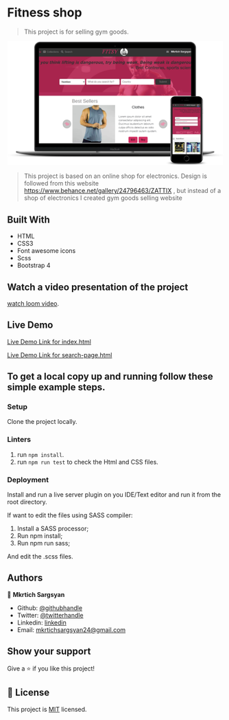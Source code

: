 # Fitness shop

> This project is for selling gym goods.

![screenshot](images/screenshot.png)


> This project is based on an online shop for electronics. Design is followed from this website https://www.behance.net/gallery/24796463/ZATTIX , but instead of a shop of electronics I created gym goods selling website

## Built With

- HTML
- CSS3
- Font awesome icons
- Scss
- Bootstrap 4

## Watch a video presentation of the project 

[watch loom video]('https://www.loom.com/share/8ed08e815f2645f2b1787a35f2c83cb6').


## Live Demo

[Live Demo Link for index.html](https://mkrtichsargsyan.github.io/Fitness-Shop/)

[Live Demo Link for search-page.html](https://rawcdn.githack.com/MkrtichSargsyan/Fitness-Shop/11cfdd96c0ecbe3853f55077931a7a37baf87db5/search-page.html)




## To get a local copy up and running follow these simple example steps.

### Setup

Clone the project locally.

### Linters

1. run `npm install`.
2. run `npm run test` to check the Html and CSS files.

### Deployment

Install and run a live server plugin on you IDE/Text editor and run it from the root directory.

If want to edit the files using SASS compiler:

1. Install a SASS processor;
2. Run npm install;
3. Run npm run sass;

And edit the .scss files.

## Authors

👤 **Mkrtich Sargsyan**

- Github: [@githubhandle](https://github.com/MkrtichSargsyan)
- Twitter: [@twitterhandle](https://twitter.com/MkrtichSargsyan)
- Linkedin: [linkedin](https://www.linkedin.com/in/mkrtich-sargsyan-921ab0152/)
- Email:  mkrtichsargsyan24@gmail.com


## Show your support

Give a ⭐️ if you like this project!

## 📝 License

This project is [MIT](lic.url) licensed.

